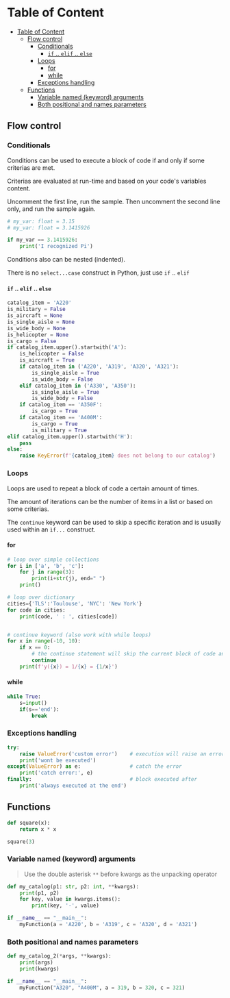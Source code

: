 # Table of Content

- [Table of Content](#table-of-content)
  - [Flow control](#flow-control)
    - [Conditionals](#conditionals)
      - [```if``` .. ```elif``` .. ```else```](#if--elif--else)
    - [Loops](#loops)
      - [for](#for)
      - [while](#while)
    - [Exceptions handling](#exceptions-handling)
  - [Functions](#functions)
    - [Variable named (keyword) arguments](#variable-named-keyword-arguments)
    - [Both positional and names parameters](#both-positional-and-names-parameters)

## Flow control

### Conditionals

Conditions can be used to execute a block of code if and only if some criterias are met.

Criterias are evaluated at run-time and based on your code's variables content.

Uncomment the first line, run the sample.
Then uncomment the second line only, and run the sample again.

```python
# my_var: float = 3.15
# my_var: float = 3.1415926

if my_var == 3.1415926:
    print('I recognized Pi')
```

Conditions also can be nested (indented).

There is no ```select...case``` construct in Python, just use ```if``` .. ```elif```

#### ```if``` .. ```elif``` .. ```else```

```python
catalog_item = 'A220'
is_military = False
is_aircraft = None
is_single_aisle = None
is_wide_body = None
is_helicopter = None
is_cargo = False
if catalog_item.upper().startwith('A'):
    is_helicopter = False
    is_aircraft = True
    if catalog_item in ('A220', 'A319', 'A320', 'A321'):
        is_single_aisle = True
        is_wide_body = False
    elif catalog_item in ('A330', 'A350'):
        is_single_aisle = True
        is_wide_body = False
    if catalog_item == 'A350F':
        is_cargo = True
    if catalog_item == 'A400M':
        is_cargo = True
        is_military = True
elif catalog_item.upper().startwith('H'):
    pass
else:
    raise KeyError(f'{catalog_item} does not belong to our catalog')
```

### Loops

Loops are used to repeat a block of code a certain amount of times.

The amount of iterations can be the number of items in a list or based on some criterias.

The ```continue``` keyword can be used to skip a specific iteration and is usually used within an ```ìf...``` construct.

#### for

```python
# loop over simple collections
for i in ['a', 'b', 'c']:
    for j in range(3):
        print(i+str(j), end=" ")
    print()

# loop over dictionary
cities={'TLS':'Toulouse', 'NYC': 'New York'}
for code in cities:
    print(code, ' : ', cities[code])


# continue keyword (also work with while loops)
for x in range(-10, 10):
    if x == 0:
        # the continue statement will skip the current block of code and keep looping
        continue
    print(f'y({x}) = 1/{x} = {1/x}')
```

#### while

```python
while True:
    s=input()
    if(s=='end'):
        break
```

### Exceptions handling

```python
try:
    raise ValueError('custom error')    # execution will raise an error
    print('wont be executed')
except(ValueError) as e:                # catch the error
    print('catch error:', e)
finally:                                # block executed after
    print('always executed at the end')
```

## Functions

```python
def square(x):
    return x * x

square(3)
```

### Variable named (keyword) arguments

> Use the double asterisk ```**``` before kwargs as the unpacking operator

```python
def my_catalog(p1: str, p2: int, **kwargs):
    print(p1, p2)
    for key, value in kwargs.items():
        print(key, '-', value)

if __name__ == "__main__":
    myFunction(a = 'A220', b = 'A319', c = 'A320', d = 'A321')
```

### Both positional and names parameters

```python
def my_catalog_2(*args, **kwargs):
    print(args)
    print(kwargs)

if __name__ == "__main__":
    myFunction("A320", "A400M", a = 319, b = 320, c = 321)
```
